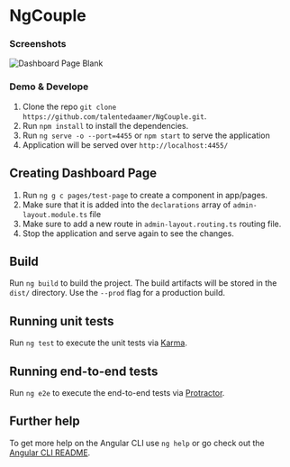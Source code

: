 # NgCouple

### Screenshots
![Dashboard Page Blank](https://github.com/talentedaamer/NgCouple/screenshots/NgCouple-01.JPG)

### Demo & Develope
1. Clone the repo `git clone https://github.com/talentedaamer/NgCouple.git`.
2. Run `npm install` to install the dependencies.
3. Run `ng serve -o --port=4455` or `npm start` to serve the application
4. Application will be served over `http://localhost:4455/`

## Creating Dashboard Page
1. Run `ng g c pages/test-page` to create a component in app/pages.
2. Make sure that it is added into the `declarations` array of `admin-layout.module.ts` file
3. Make sure to add a new route in `admin-layout.routing.ts` routing file.
4. Stop the application and serve again to see the changes.

## Build

Run `ng build` to build the project. The build artifacts will be stored in the `dist/` directory. Use the `--prod` flag for a production build.

## Running unit tests

Run `ng test` to execute the unit tests via [Karma](https://karma-runner.github.io).

## Running end-to-end tests

Run `ng e2e` to execute the end-to-end tests via [Protractor](http://www.protractortest.org/).

## Further help

To get more help on the Angular CLI use `ng help` or go check out the [Angular CLI README](https://github.com/angular/angular-cli/blob/master/README.md).
